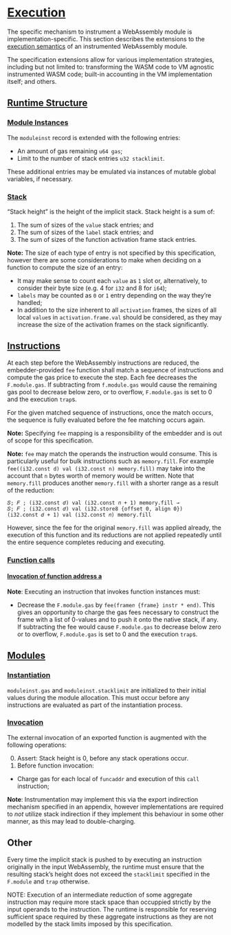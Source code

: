 # [Execution]()

The specific mechanism to instrument a WebAssembly module is implementation-specific. This section
describes the extensions to the [execution semantics]() of an instrumented WebAssembly module.

The specification extensions allow for various implementation strategies, including but not limited
to: transforming the WASM code to VM agnostic instrumented WASM code; built-in accounting in the VM
implementation itself; and others.

## [Runtime Structure]()

### [Module Instances]()

The `moduleinst` record is extended with the following entries:

* An amount of gas remaining `u64 gas`;
* Limit to the number of stack entries `u32 stacklimit`.

These additional entries may be emulated via instances of mutable global variables, if necessary.

### [Stack]()

“Stack height” is the height of the implicit stack. Stack height is a sum of:

1. The sum of sizes of the `value` stack entries; and
2. The sum of sizes of the `label` stack entries; and
3. The sum of sizes of the function activation frame stack entries.

**Note:** The size of each type of entry is not specified by this specification, however there are
some considerations to make when deciding on a function to compute the size of an entry:

* It may make sense to count each `value` as `1` slot or, alternatively, to consider their byte
  size (e.g. 4 for `i32` and 8 for `i64`);
* `labels` may be counted as `0` or `1` entry depending on the way they’re handled;
* In addition to the size inherent to all `activation` frames, the sizes of all local `value`s in
  `activation.frame.val` should be considered, as they may increase the size of the activation
  frames on the stack significantly.


## [Instructions]()

At each step before the WebAssembly instructions are reduced, the embedder-provided `fee` function
shall match a sequence of instructions and compute the gas price to execute the step. Each fee
decreases the `F.module.gas`. If subtracting from `f.module.gas` would cause the remaining gas pool
to decrease below zero, or to overflow, `F.module.gas` is set to 0 and the execution `trap`s.

For the given matched sequence of instructions, once the match occurs, the sequence is fully
evaluated before the fee matching occurs again.

**Note:** Specifying `fee` mapping is a responsibility of the embedder and is out of scope for this
specification.

**Note:** `fee` may match the operands the instruction would consume. This is particularly useful
for bulk instructions such as `memory.fill`. For example `fee((i32.const d) val (i32.const n)
memory.fill)` may take into the account that `n` bytes worth of memory would be written. Note that
`memory.fill` produces another `memory.fill` with a shorter range as a result of the reduction:

```
𝑆; 𝐹 ; (i32.const 𝑑) val (i32.const 𝑛 + 1) memory.fill →
𝑆; 𝐹 ; (i32.const 𝑑) val (i32.store8 {offset 0, align 0})
(i32.const 𝑑 + 1) val (i32.const 𝑛) memory.fill
```

However, since the fee for the original `memory.fill` was applied already, the execution of this
function and its reductions are not applied repeatedly until the entire sequence completes
reducing and executing.


### [Function calls]()

#### [Invocation of function address a]()

**Note**: Executing an instruction that invokes function instances must:

* Decrease the `F.module.gas` by `fee(frame𝑛 {frame} instr * end)`. This gives an opportunity to
  charge the gas fees necessary to construct the frame with a list of 0-values and to push it onto
  the native stack, if any. If subtracting the fee would cause `F.module.gas` to decrease below
  zero or to overflow, `F.module.gas` is set to 0 and the execution `trap`s.

<!--
TODO:

#### [Host functions]()

Should we charge fees before calling out to a host function? Should this be a part of the spec?
-->

## [Modules]()

### [Instantiation]()

`moduleinst.gas` and `moduleinst.stacklimit` are initialized to their initial values during the
module allocation. This must occur before any instructions are evaluated as part of the
instantiation process.

### [Invocation]()

The external invocation of an exported function is augmented with the following operations:

0. Assert: Stack height is 0, before any stack operations occur.
9. Before function invocation:
  * Charge gas for each local of `funcaddr` and execution of this `call` instruction;

**Note**: Instrumentation may implement this via the export indirection mechanism specified in an
appendix, however implementations are required to _not_ utilize stack indirection if they implement
this behaviour in some other manner, as this may lead to double-charging.

## Other

Every time the implicit stack is pushed to by executing an instruction originally in the input
WebAssembly, the runtime must ensure that the resulting stack’s height does not exceed the
`stacklimit` specified in the `F.module` and `trap` otherwise.

NOTE: Execution of an intermediate reduction of some aggregate instruction may require more stack
space than occuppied strictly by the input operands to the instruction. The runtime is responsible
for reserving sufficient space required by these aggregate instructions as they are not modelled by
the stack limits imposed by this specification.
